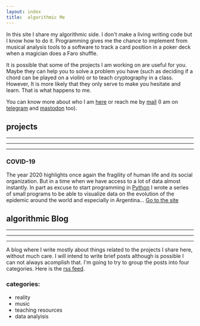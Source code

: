 ```yaml
---
layout: index
title:  algorithmic Me
---
```


In this site I share my algorithmic side. I don't make a living writing code but I know how to do it.
Programming gives me the chance to implement from musical analysis tools to a software to track a card position
in a poker deck when a magician does a Faro shuffle.


It is possible that some of the projects I am working on are useful for you. Maybe they can help you to solve a
problem you have (such as deciding if a chord can be played on a violin) or to teach cryptography in a class.
However, It is more likely that they only serve to make you hesitate and learn. That is what happens to me.

  
You can know more about who I am [here](https://rvalla.github.io/eng/aboutme_eng/) or reach me by
[mail](mailto:rodrigovalla@protonmail.ch) (I am on [telegram](https://t.me/rvalla) and
<a rel="me" href="https://fosstodon.org/@rvalla">mastodon</a> too).

## projects

<hr class="red" />
<hr class="yellow" />
<hr class="blue" />
<p></p>

### COVID-19
The year 2020 highlights once again the fragility of human life and its social organization. But in a time
when we have access to a lot of data almost instantly. In part as excuse to start programming in
[Python](https://www.python.org/) I wrote a series of small programs to be able to visualize data on the
evolution of the epidemic around the world and especially in Argentina...
[Go to the site](https://rvalla.github.io/eng/covid19_eng/)


## algorithmic Blog

<hr class="red" />
<hr class="yellow" />
<hr class="blue" />
<p></p>

A blog where I write mostly about things related to the projects I share here, without much care. I will
intend to write brief posts although is possible I can not always acomplish that. I'm going to try to group
the posts into four categories. Here is the [rss feed](https://rvalla.github.io/feed_eng.xml).

### categories:

- reality
- music
- teaching resources
- data analyisis